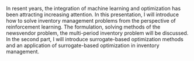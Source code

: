 In resent years, the integration of machine learning and optimization has been attracting increasing attention. In this presentation, I will introduce how to solve inventory management problems from the perspective of reinforcement learning. The formulation, solving methods of the newsvendor problem, the multi-period inventory problem will be discussed. In the second part, I will introduce surrogate-based optimization methods and an application of surrogate-based optimization in inventory management.
